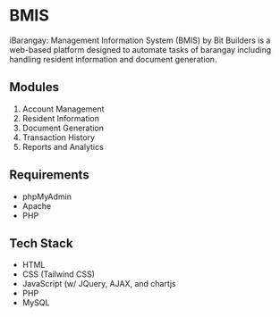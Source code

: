 # **BMIS**
iBarangay: Management Information System (BMIS) by Bit Builders is a web-based platform designed to automate tasks of barangay including handling resident information and document generation. 

## **Modules**
1. Account Management 
2. Resident Information
3. Document Generation
4. Transaction History
5. Reports and Analytics 

## **Requirements**
- phpMyAdmin
- Apache
- PHP

## **Tech Stack**
- HTML 
- CSS (Tailwind CSS)
- JavaScript (w/ JQuery, AJAX, and chartjs
- PHP
- MySQL
